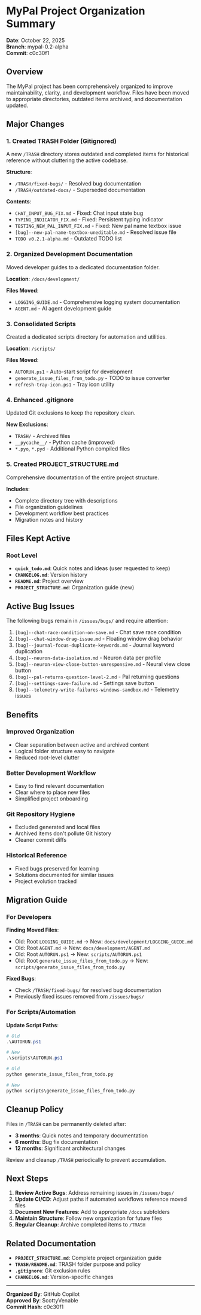 # MyPal Project Organization Summary

**Date**: October 22, 2025  
**Branch**: mypal-0.2-alpha  
**Commit**: c0c30f1

## Overview

The MyPal project has been comprehensively organized to improve maintainability, clarity, and development workflow. Files have been moved to appropriate directories, outdated items archived, and documentation updated.

## Major Changes

### 1. Created TRASH Folder (Gitignored)
A new `/TRASH` directory stores outdated and completed items for historical reference without cluttering the active codebase.

**Structure**:
- `/TRASH/fixed-bugs/` - Resolved bug documentation
- `/TRASH/outdated-docs/` - Superseded documentation

**Contents**:
- `CHAT_INPUT_BUG_FIX.md` - Fixed: Chat input state bug
- `TYPING_INDICATOR_FIX.md` - Fixed: Persistent typing indicator
- `TESTING_NEW_PAL_INPUT_FIX.md` - Fixed: New pal name textbox issue
- `[bug]--new-pal-name-textbox-uneditable.md` - Resolved issue file
- `TODO v0.2.1-alpha.md` - Outdated TODO list

### 2. Organized Development Documentation
Moved developer guides to a dedicated documentation folder.

**Location**: `/docs/development/`

**Files Moved**:
- `LOGGING_GUIDE.md` - Comprehensive logging system documentation
- `AGENT.md` - AI agent development guide

### 3. Consolidated Scripts
Created a dedicated scripts directory for automation and utilities.

**Location**: `/scripts/`

**Files Moved**:
- `AUTORUN.ps1` - Auto-start script for development
- `generate_issue_files_from_todo.py` - TODO to issue converter
- `refresh-tray-icon.ps1` - Tray icon utility

### 4. Enhanced .gitignore
Updated Git exclusions to keep the repository clean.

**New Exclusions**:
- `TRASH/` - Archived files
- `__pycache__/` - Python cache (improved)
- `*.pyo`, `*.pyd` - Additional Python compiled files

### 5. Created PROJECT_STRUCTURE.md
Comprehensive documentation of the entire project structure.

**Includes**:
- Complete directory tree with descriptions
- File organization guidelines
- Development workflow best practices
- Migration notes and history

## Files Kept Active

### Root Level
- **`quick_todo.md`**: Quick notes and ideas (user requested to keep)
- **`CHANGELOG.md`**: Version history
- **`README.md`**: Project overview
- **`PROJECT_STRUCTURE.md`**: Organization guide (new)

## Active Bug Issues

The following bugs remain in `/issues/bugs/` and require attention:

1. `[bug]--chat-race-condition-on-save.md` - Chat save race condition
2. `[bug]--chat-window-drag-issue.md` - Floating window drag behavior
3. `[bug]--journal-focus-duplicate-keywords.md` - Journal keyword duplication
4. `[bug]--neuron-data-isolation.md` - Neuron data per profile
5. `[bug]--neuron-view-close-button-unresponsive.md` - Neural view close button
6. `[bug]--pal-returns-question-level-2.md` - Pal returning questions
7. `[bug]--settings-save-failure.md` - Settings save button
8. `[bug]--telemetry-write-failures-windows-sandbox.md` - Telemetry issues

## Benefits

### Improved Organization
- Clear separation between active and archived content
- Logical folder structure easy to navigate
- Reduced root-level clutter

### Better Development Workflow
- Easy to find relevant documentation
- Clear where to place new files
- Simplified project onboarding

### Git Repository Hygiene
- Excluded generated and local files
- Archived items don't pollute Git history
- Cleaner commit diffs

### Historical Reference
- Fixed bugs preserved for learning
- Solutions documented for similar issues
- Project evolution tracked

## Migration Guide

### For Developers

**Finding Moved Files**:
- Old: Root `LOGGING_GUIDE.md` → New: `docs/development/LOGGING_GUIDE.md`
- Old: Root `AGENT.md` → New: `docs/development/AGENT.md`
- Old: Root `AUTORUN.ps1` → New: `scripts/AUTORUN.ps1`
- Old: Root `generate_issue_files_from_todo.py` → New: `scripts/generate_issue_files_from_todo.py`

**Fixed Bugs**:
- Check `/TRASH/fixed-bugs/` for resolved bug documentation
- Previously fixed issues removed from `/issues/bugs/`

### For Scripts/Automation

**Update Script Paths**:
```powershell
# Old
.\AUTORUN.ps1

# New
.\scripts\AUTORUN.ps1
```

```python
# Old
python generate_issue_files_from_todo.py

# New
python scripts\generate_issue_files_from_todo.py
```

## Cleanup Policy

Files in `/TRASH` can be permanently deleted after:
- **3 months**: Quick notes and temporary documentation
- **6 months**: Bug fix documentation
- **12 months**: Significant architectural changes

Review and cleanup `/TRASH` periodically to prevent accumulation.

## Next Steps

1. **Review Active Bugs**: Address remaining issues in `/issues/bugs/`
2. **Update CI/CD**: Adjust paths if automated workflows reference moved files
3. **Document New Features**: Add to appropriate `/docs` subfolders
4. **Maintain Structure**: Follow new organization for future files
5. **Regular Cleanup**: Archive completed items to `/TRASH`

## Related Documentation

- **`PROJECT_STRUCTURE.md`**: Complete project organization guide
- **`TRASH/README.md`**: TRASH folder purpose and policy
- **`.gitignore`**: Git exclusion rules
- **`CHANGELOG.md`**: Version-specific changes

---

**Organized By**: GitHub Copilot  
**Approved By**: ScottyVenable  
**Commit Hash**: c0c30f1
